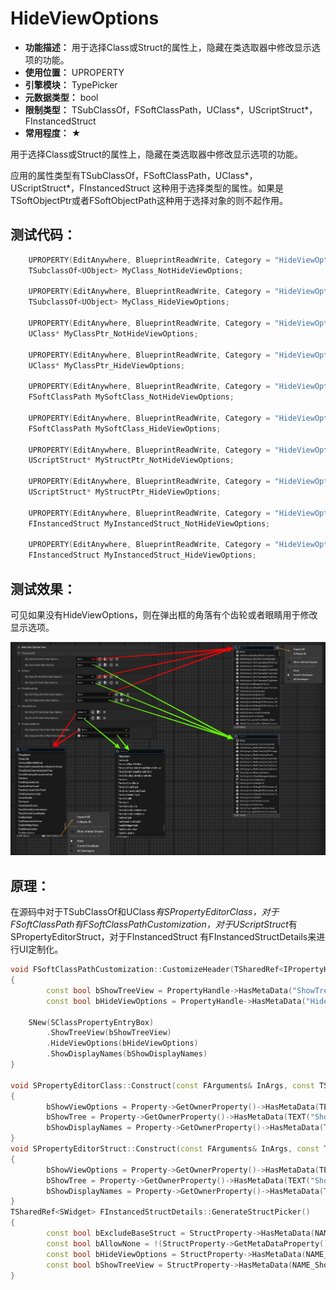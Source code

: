 ﻿# HideViewOptions

- **功能描述：** 用于选择Class或Struct的属性上，隐藏在类选取器中修改显示选项的功能。
- **使用位置：** UPROPERTY
- **引擎模块：** TypePicker
- **元数据类型：** bool
- **限制类型：** TSubClassOf，FSoftClassPath，UClass*，UScriptStruct*，FInstancedStruct
- **常用程度：** ★

用于选择Class或Struct的属性上，隐藏在类选取器中修改显示选项的功能。

应用的属性类型有TSubClassOf，FSoftClassPath，UClass*，UScriptStruct*，FInstancedStruct 这种用于选择类型的属性。如果是TSoftObjectPtr或者FSoftObjectPath这种用于选择对象的则不起作用。

## 测试代码：

```cpp
	UPROPERTY(EditAnywhere, BlueprintReadWrite, Category = "HideViewOptionsTest|TSubclassOf")
	TSubclassOf<UObject> MyClass_NotHideViewOptions;

	UPROPERTY(EditAnywhere, BlueprintReadWrite, Category = "HideViewOptionsTest|TSubclassOf", meta = (HideViewOptions))
	TSubclassOf<UObject> MyClass_HideViewOptions;

	UPROPERTY(EditAnywhere, BlueprintReadWrite, Category = "HideViewOptionsTest|UClass*")
	UClass* MyClassPtr_NotHideViewOptions;

	UPROPERTY(EditAnywhere, BlueprintReadWrite, Category = "HideViewOptionsTest|UClass*", meta = (HideViewOptions))
	UClass* MyClassPtr_HideViewOptions;

	UPROPERTY(EditAnywhere, BlueprintReadWrite, Category = "HideViewOptionsTest|FSoftClassPath")
	FSoftClassPath MySoftClass_NotHideViewOptions;

	UPROPERTY(EditAnywhere, BlueprintReadWrite, Category = "HideViewOptionsTest|FSoftClassPath", meta = (HideViewOptions))
	FSoftClassPath MySoftClass_HideViewOptions;

	UPROPERTY(EditAnywhere, BlueprintReadWrite, Category = "HideViewOptionsTest|UScriptStruct*")
	UScriptStruct* MyStructPtr_NotHideViewOptions;

	UPROPERTY(EditAnywhere, BlueprintReadWrite, Category = "HideViewOptionsTest|UScriptStruct*", meta = (HideViewOptions))
	UScriptStruct* MyStructPtr_HideViewOptions;

	UPROPERTY(EditAnywhere, BlueprintReadWrite, Category = "HideViewOptionsTest|FInstancedStruct")
	FInstancedStruct MyInstancedStruct_NotHideViewOptions;

	UPROPERTY(EditAnywhere, BlueprintReadWrite, Category = "HideViewOptionsTest|FInstancedStruct", meta = (HideViewOptions))
	FInstancedStruct MyInstancedStruct_HideViewOptions;
```

## 测试效果：

可见如果没有HideViewOptions，则在弹出框的角落有个齿轮或者眼睛用于修改显示选项。

![HideViewOptions](Meta_TypePicker_HideViewOptions_HideViewOptions.jpg)

## 原理：

在源码中对于TSubClassOf和UClass*有SPropertyEditorClass，对于FSoftClassPath有FSoftClassPathCustomization，对于UScriptStruct*有SPropertyEditorStruct，对于FInstancedStruct 有FInstancedStructDetails来进行UI定制化。

```cpp
void FSoftClassPathCustomization::CustomizeHeader(TSharedRef<IPropertyHandle> InPropertyHandle, FDetailWidgetRow& HeaderRow, IPropertyTypeCustomizationUtils& StructCustomizationUtils)
{
		const bool bShowTreeView = PropertyHandle->HasMetaData("ShowTreeView");
		const bool bHideViewOptions = PropertyHandle->HasMetaData("HideViewOptions");

	SNew(SClassPropertyEntryBox)
		.ShowTreeView(bShowTreeView)
		.HideViewOptions(bHideViewOptions)
		.ShowDisplayNames(bShowDisplayNames)
}

void SPropertyEditorClass::Construct(const FArguments& InArgs, const TSharedPtr< FPropertyEditor >& InPropertyEditor)
{
		bShowViewOptions = Property->GetOwnerProperty()->HasMetaData(TEXT("HideViewOptions")) ? false : true;
		bShowTree = Property->GetOwnerProperty()->HasMetaData(TEXT("ShowTreeView"));
		bShowDisplayNames = Property->GetOwnerProperty()->HasMetaData(TEXT("ShowDisplayNames"));
}
void SPropertyEditorStruct::Construct(const FArguments& InArgs, const TSharedPtr< class FPropertyEditor >& InPropertyEditor)
{
		bShowViewOptions = Property->GetOwnerProperty()->HasMetaData(TEXT("HideViewOptions")) ? false : true;
		bShowTree = Property->GetOwnerProperty()->HasMetaData(TEXT("ShowTreeView"));
		bShowDisplayNames = Property->GetOwnerProperty()->HasMetaData(TEXT("ShowDisplayNames"));
}
TSharedRef<SWidget> FInstancedStructDetails::GenerateStructPicker()
{
		const bool bExcludeBaseStruct = StructProperty->HasMetaData(NAME_ExcludeBaseStruct);
		const bool bAllowNone = !(StructProperty->GetMetaDataProperty()->PropertyFlags & CPF_NoClear);
		const bool bHideViewOptions = StructProperty->HasMetaData(NAME_HideViewOptions);
		const bool bShowTreeView = StructProperty->HasMetaData(NAME_ShowTreeView);
}
```